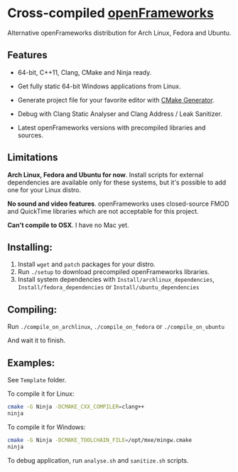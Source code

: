 Cross-compiled [openFrameworks][1]
==================================

Alternative openFrameworks distribution for Arch Linux, Fedora and Ubuntu.

Features
--------

 - 64-bit, C++11, Clang, CMake and Ninja ready.

 - Get fully static 64-bit Windows applications from Linux.

 - Generate project file for your favorite editor with [CMake Generator][2].

 - Debug with Clang Static Analyser and Clang Address / Leak Sanitizer.

 - Latest openFrameworks versions with precompiled libraries and sources.

Limitations
-----------

<b>Arch Linux, Fedora and Ubuntu for now</b>. Install scripts for external dependencies are available only for these systems, but it's possible to add one for your Linux distro.

<b>No sound and video features</b>. openFrameworks uses closed-source FMOD and QuickTime libraries which are not acceptable for this project.

<b>Can't compile to OSX</b>. I have no Mac yet.

Installing:
----------

 1. Install `wget` and `patch` packages for your distro.
 2. Run `./setup` to download precompiled openFrameworks libraries.
 3. Install system dependencies with `Install/archlinux_dependencies`,
    `Install/fedora_dependencies` or `Install/ubuntu_dependencies`

Compiling:
---------
Run `./compile_on_archlinux`, `./compile_on_fedora` or `./compile_on_ubuntu`

And wait it to finish.

Examples:
--------
See `Template` folder.

To compile it for Linux:
```bash
cmake -G Ninja -DCMAKE_CXX_COMPILER=clang++
ninja
```

To compile it for Windows:
```bash
cmake -G Ninja -DCMAKE_TOOLCHAIN_FILE=/opt/mxe/mingw.cmake
ninja
```

To debug application, run `analyse.sh` and `sanitize.sh` scripts.


  [1]: https://github.com/openframeworks/openFrameworks
  [2]: http://www.cmake.org/cmake/help/v3.0/manual/cmake-generators.7.html#extra-generators
